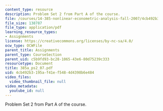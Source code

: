 ```yaml
---
content_type: resource
description: Problem Set 2 from Part A of the course.
file: /courses/14-385-nonlinear-econometric-analysis-fall-2007/4cb492b3195af41ef5484d4398b6e484_385a_ps2_07.pdf
file_size: 138787
file_type: application/pdf
learning_resource_types:
- Assignments
license: https://creativecommons.org/licenses/by-nc-sa/4.0/
ocw_type: OCWFile
parent_title: Assignments
parent_type: CourseSection
parent_uid: c5b9fd93-bc28-1065-43e6-80d75239c333
resourcetype: Document
title: 385a_ps2_07.pdf
uid: 4cb492b3-195a-f41e-f548-4d4398b6e484
video_files:
  video_thumbnail_file: null
video_metadata:
  youtube_id: null
---
```

Problem Set 2 from Part A of the course.